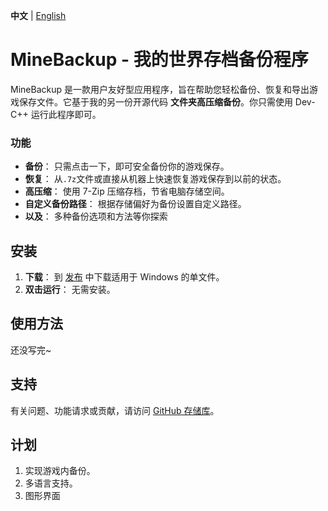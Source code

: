 **中文** | [English](README.md) <!-- lang -->

# MineBackup - 我的世界存档备份程序

MineBackup 是一款用户友好型应用程序，旨在帮助您轻松备份、恢复和导出游戏保存文件。它基于我的另一份开源代码 **文件夹高压缩备份**。你只需使用 Dev-C++ 运行此程序即可。

### 功能

- **备份**： 只需点击一下，即可安全备份你的游戏保存。
- **恢复**： 从`.7z`文件或直接从机器上快速恢复游戏保存到以前的状态。
- **高压缩**： 使用 7-Zip 压缩存档，节省电脑存储空间。
- **自定义备份路径**： 根据存储偏好为备份设置自定义路径。
- **以及**： 多种备份选项和方法等你探索

## 安装

1. **下载**： 到 [发布](https://github.com/Leafuke/MineBackup/releases) 中下载适用于 Windows 的单文件。
2. **双击运行**： 无需安装。

## 使用方法

还没写完~

## 支持

有关问题、功能请求或贡献，请访问 [GitHub 存储库](https://github.com/Leafuke/MineBackup)。

## 计划

1. 实现游戏内备份。
2. 多语言支持。
3. 图形界面
